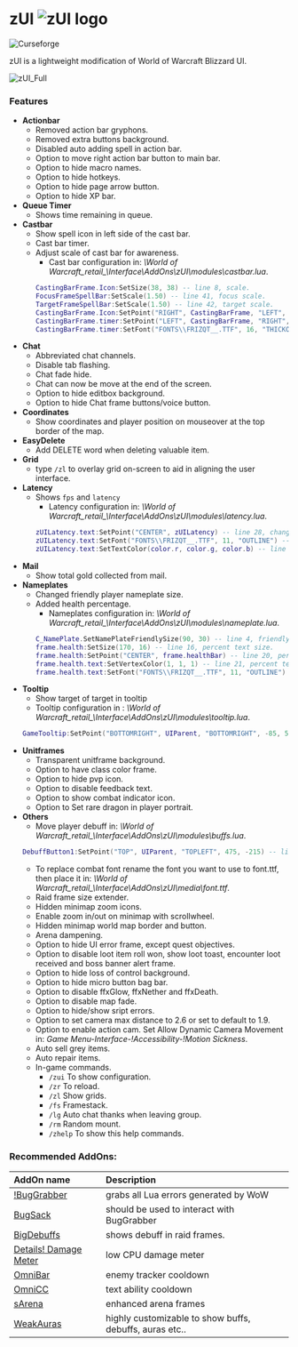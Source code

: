 # zUI ![zUI logo](https://i.imgur.com/BK51PL7.png)
![Curseforge](https://www.curseforge.com/wow/addons)

zUI is a lightweight modification of World of Warcraft Blizzard UI.

![zUI_Full](https://i.imgur.com/rpOT1yz.jpg)

### Features
- **Actionbar**
  - Removed action bar gryphons.
  - Removed extra buttons background.
  - Disabled auto adding spell in action bar.
  - Option to move right action bar button to main bar.
  - Option to hide macro names.
  - Option to hide hotkeys.
  - Option to hide page arrow button.
  - Option to hide XP bar.
- **Queue Timer**
  - Shows time remaining in queue.
- **Castbar**
  - Show spell icon in left side of the cast bar.
  - Cast bar timer.
  - Adjust scale of cast bar for awareness.
    - Cast bar configuration in: *\World of Warcraft\_retail_\Interface\AddOns\zUI\modules\castbar.lua*.
    ```lua
    CastingBarFrame.Icon:SetSize(38, 38) -- line 8, scale.
    FocusFrameSpellBar:SetScale(1.50) -- line 41, focus scale.
    TargetFrameSpellBar:SetScale(1.50) -- line 42, target scale.
    CastingBarFrame.Icon:SetPoint("RIGHT", CastingBarFrame, "LEFT", -10, 5) -- line 9, move spell icon.
    CastingBarFrame.timer:SetPoint("LEFT", CastingBarFrame, "RIGHT", 5, 0) -- line 14, move spell timer.
    CastingBarFrame.timer:SetFont("FONTS\\FRIZQT__.TTF", 16, "THICKOUTLINE") -- line 13, change font.

    ```
- **Chat**
  - Abbreviated chat channels.
  - Disable tab flashing.
  - Chat fade hide.
  - Chat can now be move at the end of the screen.
  - Option to hide editbox background.
  - Option to hide Chat frame buttons/voice button.
- **Coordinates**
  - Show coordinates and player position on mouseover at the top border of the map.
- **EasyDelete**
  - Add DELETE word when deleting valuable item.
- **Grid**
  - type `/zl` to overlay grid on-screen to aid in aligning the user interface.
- **Latency**
  - Shows `fps` and `latency`
    - Latency configuration in: *\World of Warcraft\_retail_\Interface\AddOns\zUI\modules\latency.lua*.
    ```lua
    zUILatency.text:SetPoint("CENTER", zUILatency) -- line 28, change position.
    zUILatency.text:SetFont("FONTS\\FRIZQT__.TTF", 11, "OUTLINE") -- line 29, change font.
    zUILatency.text:SetTextColor(color.r, color.g, color.b) -- line 30, change color.
    ```
- **Mail**
  - Show total gold collected from mail.
- **Nameplates**
  - Changed friendly player nameplate size.
  - Added health percentage.
    - Nameplates configuration in: *\World of Warcraft\_retail_\Interface\AddOns\zUI\modules\nameplate.lua*.
    ```lua
    C_NamePlate.SetNamePlateFriendlySize(90, 30) -- line 4, friendly player nameplate size.
    frame.health:SetSize(170, 16) -- line 16, percent text size.
    frame.health:SetPoint("CENTER", frame.healthBar) -- line 20, percent text position.
    frame.health.text:SetVertexColor(1, 1, 1) -- line 21, percent text color.
    frame.health.text:SetFont("FONTS\\FRIZQT__.TTF", 11, "OUTLINE") -- line 22, percent text font.
    ```
- **Tooltip**
  - Show target of target in tooltip
  - Tooltip configuration in : *\World of Warcraft\_retail_\Interface\AddOns\zUI\modules\tooltip.lua*.
  ```lua
  GameTooltip:SetPoint("BOTTOMRIGHT", UIParent, "BOTTOMRIGHT", -85, 50) -- line 55, move tooltip position.
  ```
- **Unitframes**
  - Transparent unitframe background.
  - Option to have class color frame.
  - Option to hide pvp icon.
  - Option to disable feedback text.
  - Option to show combat indicator icon.
  - Option to Set rare dragon in player portrait.
- **Others**
  - Move player debuff in: *\World of Warcraft\_retail_\Interface\AddOns\zUI\modules\buffs.lua*.
  ```lua
  DebuffButton1:SetPoint("TOP", UIParent, "TOPLEFT", 475, -215) -- line 8, move player debuff position.
  ```
  - To replace combat font rename the font you want to use to font.ttf, then place it in: *\World of Warcraft\_retail_\Interface\AddOns\zUI\media\font.ttf*.
  - Raid frame size extender.
  - Hidden minimap zoom icons.
  - Enable zoom in/out on minimap with scrollwheel.
  - Hidden minimap world map border and button.
  - Arena dampening.
  - Option to hide UI error frame, except quest objectives.
  - Option to disable loot item roll won, show loot toast, encounter loot received and boss banner alert frame.
  - Option to hide loss of control background.
  - Option to hide micro button bag bar.
  - Option to disable ffxGlow, ffxNether and ffxDeath.
  - Option to disable map fade.
  - Option to hide/show sript errors.
  - Option to set camera max distance to 2.6 or set to default to 1.9.
  - Option to enable action cam. Set Allow Dynamic Camera Movement in: *Game Menu-Interface-!Accessibility-!Motion Sickness*.
  - Auto sell grey items.
  - Auto repair items.
  - In-game commands.
    - `/zui` To show configuration.
    - `/zr` To reload.
    - `/zl` Show grids.
    - `/fs` Framestack.
    - `/lg` Auto chat thanks when leaving group.
    - `/rm` Random mount.
    - `/zhelp` To show this help commands.

### Recommended AddOns:
AddOn name | Description
:--- | :---
[!BugGrabber](https://www.curseforge.com/wow/addons/bug-grabber) | grabs all Lua errors generated by WoW
[BugSack](https://www.curseforge.com/wow/addons/bugsack) | should be used to interact with BugGrabber
[BigDebuffs](https://www.curseforge.com/wow/addons/bigdebuffs) | shows debuff in raid frames.
[Details! Damage Meter](https://www.curseforge.com/wow/addons/details) | low CPU damage meter
[OmniBar](https://www.curseforge.com/wow/addons/omnibar) | enemy tracker cooldown
[OmniCC](https://www.curseforge.com/wow/addons/omni-cc) | text ability cooldown
[sArena](https://www.curseforge.com/wow/addons/sarena) | enhanced arena frames
[WeakAuras](https://www.curseforge.com/wow/addons/weakauras-2) | highly customizable to show buffs, debuffs, auras etc..